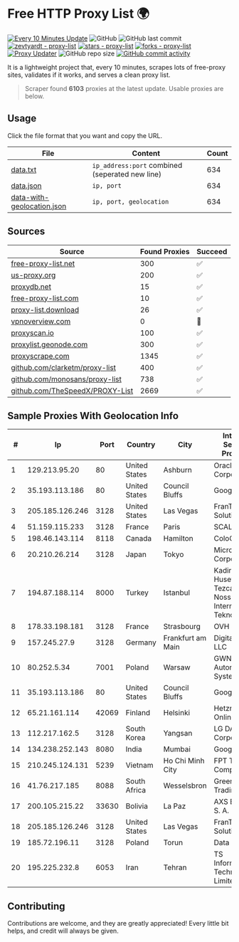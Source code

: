 
# Free HTTP Proxy List 🌍

[![Every 10 Minutes Update](https://github.com/mertguvencli/http-proxy-list/actions/workflows/main.yml/badge.svg?branch=main)](https://github.com/mertguvencli/http-proxy-list/actions/workflows/main.yml)
![GitHub](https://img.shields.io/github/license/mertguvencli/http-proxy-list)
![GitHub last commit](https://img.shields.io/github/last-commit/mertguvencli/http-proxy-list)
[![zevtyardt - proxy-list](https://img.shields.io/static/v1?label=zevtyardt&message=proxy-list&color=blue&logo=github)](https://github.com/zevtyardt/proxy-list "Go to GitHub repo")
[![stars - proxy-list](https://img.shields.io/github/stars/zevtyardt/proxy-list?style=social)](https://github.com/zevtyardt/proxy-list)
[![forks - proxy-list](https://img.shields.io/github/forks/zevtyardt/proxy-list?style=social)](https://github.com/zevtyardt/proxy-list)
[![Proxy Updater](https://github.com/zevtyardt/proxy-list/workflows/Proxy%20Updater/badge.svg)](https://github.com/zevtyardt/proxy-list/actions?query=workflow:"Proxy+Updater")
![GitHub repo size](https://img.shields.io/github/repo-size/zevtyardt/proxy-list)
[![GitHub commit activity](https://img.shields.io/github/commit-activity/m/zevtyardt/proxy-list?logo=commits)](https://github.com/zevtyardt/proxy-list/commits/main)

It is a lightweight project that, every 10 minutes, scrapes lots of free-proxy sites, validates if it works, and serves a clean proxy list.

> Scraper found **6103** proxies at the latest update. Usable proxies are below.

## Usage

Click the file format that you want and copy the URL.

|File|Content|Count|
|----|-------|-----|
|[data.txt](https://raw.githubusercontent.com/mertguvencli/http-proxy-list/main/proxy-list/data.txt)|`ip_address:port` combined (seperated new line)|634|
|[data.json](https://raw.githubusercontent.com/mertguvencli/http-proxy-list/main/proxy-list/data.json)|`ip, port`|634|
|[data-with-geolocation.json](https://raw.githubusercontent.com/mertguvencli/http-proxy-list/main/proxy-list/data-with-geolocation.json)|`ip, port, geolocation`|634|

## Sources

|Source|Found Proxies|Succeed|
|------|-------------|-------|
|[free-proxy-list.net](https://free-proxy-list.net)|300|✅|
|[us-proxy.org](https://www.us-proxy.org)|200|✅|
|[proxydb.net](http://proxydb.net)|15|✅|
|[free-proxy-list.com](https://free-proxy-list.com/?page=&port=&type%5B%5D=http&type%5B%5D=https&up_time=0&search=Search)|10|✅|
|[proxy-list.download](https://www.proxy-list.download/HTTP)|26|✅|
|[vpnoverview.com](https://vpnoverview.com/privacy/anonymous-browsing/free-proxy-servers)|0|🚫|
|[proxyscan.io](https://www.proxyscan.io)|100|✅|
|[proxylist.geonode.com](https://proxylist.geonode.com/api/proxy-list?limit=300&page=1&sort_by=lastChecked&sort_type=desc&protocols=http,https)|300|✅|
|[proxyscrape.com](https://api.proxyscrape.com/v2/?request=displayproxies&protocol=http&timeout=10000&country=all&ssl=all&anonymity=all)|1345|✅|
|[github.com/clarketm/proxy-list](https://raw.githubusercontent.com/clarketm/proxy-list/master/proxy-list-raw.txt)|400|✅|
|[github.com/monosans/proxy-list](https://raw.githubusercontent.com/monosans/proxy-list/main/proxies/http.txt)|738|✅|
|[github.com/TheSpeedX/PROXY-List](https://raw.githubusercontent.com/TheSpeedX/PROXY-List/master/http.txt)|2669|✅|


## Sample Proxies With Geolocation Info

|#|Ip|Port|Country|City|Internet Service Provider|
|-|--|----|-------|----|-------------------------|
|1|129.213.95.20|80|United States|Ashburn|Oracle Corporation|
|2|35.193.113.186|80|United States|Council Bluffs|Google LLC|
|3|205.185.126.246|3128|United States|Las Vegas|FranTech Solutions|
|4|51.159.115.233|3128|France|Paris|SCALEWAY|
|5|198.46.143.114|8118|Canada|Hamilton|ColoCrossing|
|6|20.210.26.214|3128|Japan|Tokyo|Microsoft Corporation|
|7|194.87.188.114|8000|Turkey|Istanbul|Kadir Huseyin Tezcan Nosspeed Internet Teknolojileri|
|8|178.33.198.181|3128|France|Strasbourg|OVH SAS|
|9|157.245.27.9|3128|Germany|Frankfurt am Main|DigitalOcean, LLC|
|10|80.252.5.34|7001|Poland|Warsaw|GWNET Autonomus System|
|11|35.193.113.186|80|United States|Council Bluffs|Google LLC|
|12|65.21.161.114|42069|Finland|Helsinki|Hetzner Online GmbH|
|13|112.217.162.5|3128|South Korea|Yangsan|LG DACOM Corporation|
|14|134.238.252.143|8080|India|Mumbai|Google LLC|
|15|210.245.124.131|5239|Vietnam|Ho Chi Minh City|FPT Telecom Company|
|16|41.76.217.185|8088|South Africa|Wesselsbron|Green Flash Trading|
|17|200.105.215.22|33630|Bolivia|La Paz|AXS Bolivia S. A.|
|18|205.185.126.246|3128|United States|Las Vegas|FranTech Solutions|
|19|185.72.196.11|3128|Poland|Torun|Data Space|
|20|195.225.232.8|6053|Iran|Tehran|TS Information Technology Limited|



## Contributing

Contributions are welcome, and they are greatly appreciated! Every
little bit helps, and credit will always be given.

